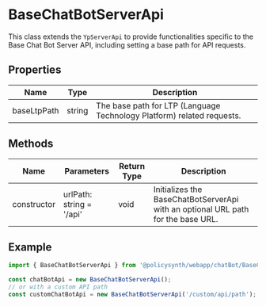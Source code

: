 # BaseChatBotServerApi

This class extends the `YpServerApi` to provide functionalities specific to the Base Chat Bot Server API, including setting a base path for API requests.

## Properties

| Name        | Type   | Description                                   |
|-------------|--------|-----------------------------------------------|
| baseLtpPath | string | The base path for LTP (Language Technology Platform) related requests. |

## Methods

| Name       | Parameters         | Return Type | Description |
|------------|--------------------|-------------|-------------|
| constructor| urlPath: string = '/api' | void      | Initializes the BaseChatBotServerApi with an optional URL path for the base URL. |

## Example

```typescript
import { BaseChatBotServerApi } from '@policysynth/webapp/chatBot/BaseChatBotApi.js';

const chatBotApi = new BaseChatBotServerApi();
// or with a custom API path
const customChatBotApi = new BaseChatBotServerApi('/custom/api/path');
```